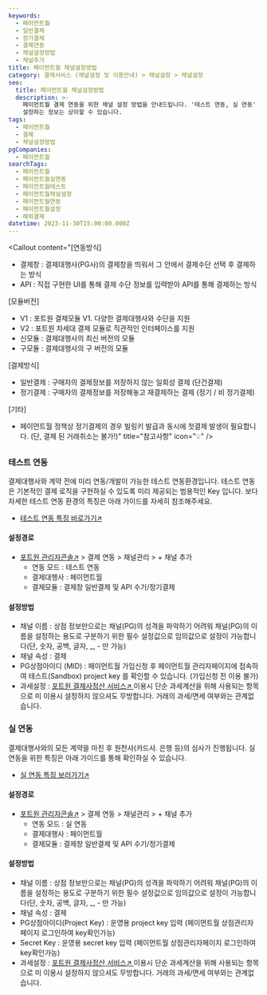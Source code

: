 ```yaml
---
keywords:
  - 페이먼트월
  - 일반결제
  - 정기결제
  - 결제연동
  - 채널설정방법
  - 채널추가
title: 페이먼트월 채널설정방법
category: 결제서비스 (채널설정 및 이용안내) > 채널설정 > 채널설정
seo:
  title: 페이먼트월 채널설정방법
  description: >-
    페이먼트월 결제 연동을 위한 채널 설정 방법을 안내드립니다. '테스트 연동, 실 연동' 순으로 이뤄지며, 결제대행사와 연동방식별로
    설정하는 정보는 상이할 수 있습니다.
tags:
  - 페이먼트월
  - 결제
  - 채널설정방법
pgCompanies:
  - 페이먼트월
searchTags:
  - 페이먼트월
  - 페이먼트월실연동
  - 페이먼트월테스트
  - 페이먼트월채널설정
  - 페이먼트월연동
  - 페이먼트월설정
  - 해외결제
datetime: 2023-11-30T15:00:00.000Z
---
```


<Callout content="결제 연동을 위한 채널 설정 방법을 안내해 드립니다.
결제 연동을 위해서 채널설정은 필수이며 결제대행사와 연동방식별로 설정하는 정보는 상이할 수 있습니다.
또한 채널 설정 없이 결제 연동을 하실 경우 정상적인 호출이 불가하며, 오류가 발생됩니다." />

<Callout content="[연동방식]
- 결제창 : 결제대행사(PG사)의 결제창을 띄워서 그 안에서 결제수단 선택 후 결제하는 방식
- API : 직접 구현한 UI를 통해 결제 수단 정보를 입력받아 API를 통해 결제하는 방식

[모듈버전]
- V1 : 포트원 결제모듈 V1. 다양한 결제대행사와 수단을 지원
- V2 : 포트원 차세대 결제 모듈로 직관적인 인터페이스를 지원
- 신모듈 : 결제대행사의 최신 버전의 모듈
- 구모듈 : 결제대행사의 구 버전의 모듈

[결제방식]
- 일반결제 : 구매자의 결제정보를 저장하지 않는 일회성 결제 (단건결제)
- 정기결제 : 구매자의 결제정보를 저장해놓고 재결제하는 결제 (정기 / 비 정기결제)

[기타] 
- 페이먼트월 정책상 정기결제의 경우 빌링키 발급과 동시에 첫결제 발생이 필요합니다. 
(단, 결제 된 거래취소는 불가!)" title="참고사항" icon="💡" />

## <Highlight text="결제창 일반결제 및 API 수기/정기결제" />

### **테스트 연동**

결제대행사와 계약 전에 미리 연동/개발이 가능한 테스트 연동환경입니다. 테스트 연동은 기본적인 결제 로직을 구현하실 수 있도록 미리 제공되는 범용적인 Key 입니다. 보다 자세한 테스트 연동 환경의 특징은 아래 가이드를 자세히 참조해주세요.

- [테스트 연동 특징 바로가기↗](https://help.portone.io/category/procedure/payment-integration/test?page=1)

<Callout content="1. 페이먼트월에서 범용적인 key를 제공하지 않아 고객사별 테스트용 key 발급이 필요합니다.  key 발급을 위해 포트원 관리자콘솔 [전자결제 신청]으로 접수해주시기 바랍니다.
2. 페이먼트월 테스트모드의 경우 실제 카드로 테스트가 진행되어야 하며, **실제 결제가 발생**되므로 반드시 **취소처리까지 진행**해주셔야 합니다.
3. 국가별 결제수단의 정책에 따라 취소(환불)이 불가한 국가/결제수단이 있을 수 있습니다.
4. **페이먼트월 정책상 결제를 시도하는 국가IP에 따라 결제수단이 노출됩니다.**
**(국내에서 해외결제를 테스트 하실 경우, 해당 국가의 vpn을 이용하여 IP변경 후 시도해주시면 됩니다)**
5. 결제수단 제어는 페이먼트월 홈페이지 내에서 Project를 활성화시킨 뒤 제어하실 수 있습니다.
(별도로 제어하지 않으시면 국가IP에 맞는 결제수단이 기본으로 노출됩니다)" title="참고사항" icon="💡" />



#### **설정경로**

- [포트원 관리자콘솔↗](https://admin.portone.io/) > 결제 연동 > 채널관리 > + 채널 추가
  - 연동 모드 : 테스트 연동
  - 결제대행사 : 페이먼트월
  - 결제모듈 : 결제창 일반결제 및 API 수기/정기결제

#### **설정방법**

- 채널 이름 : 상점 정보만으로는 채널(PG)의 성격을 파악하기 어려워 채널(PG)의 이름을 설정하는 용도로 구분하기 위한 필수 설정값으로 임의값으로 설정이 가능합니다(단, 숫자, 공백, 글자, \_, - 만 가능)
- 채널 속성 : 결제
- PG상점아이디 (MID)  : 페이먼트월 가입신청 후 페이먼트월 관리자페이지에 접속하여 테스트(Sandbox) project key 를 확인할 수 있습니다. (가입신청 전 이용 불가)
- 과세설정 : [포트원 결제사정산 서비스↗ ](https://admin.portone.io/reconciliation/summary)이용시 단순 과세계산을 위해 사용되는 항목으로 미 이용시 설정하지 않으셔도 무방합니다. 거래의 과세/면세 여부와는 관계없습니다.

### **실 연동**

결제대행사와의 모든 계약을 마친 후 원천사(카드사. 은행 등)의 심사가 진행됩니다. 실 연동을 위한 특징은 아래 가이드를 통해 확인하실 수 있습니다.

- [실 연동 특징 보러가기↗](https://help.portone.io/category/procedure/payment-integration/real?page=1)



#### **설정경로**

- [포트원 관리자콘솔↗](https://admin.portone.io/) > 결제 연동 > 채널관리 > + 채널 추가
  - 연동 모드 : 실 연동
  - 결제대행사 : 페이먼트월
  - 결제모듈 : 결제창 일반결제 및 API 수기/정기결제

#### **설정방법**

- 채널 이름 : 상점 정보만으로는 채널(PG)의 성격을 파악하기 어려워 채널(PG)의 이름을 설정하는 용도로 구분하기 위한 필수 설정값으로 임의값으로 설정이 가능합니다(단, 숫자, 공백, 글자, \_, - 만 가능)
- 채널 속성 : 결제
- PG상점아이디(Project Key) : 운영용 project key 입력 (페이먼트월 상점관리자페이지 로그인하여 key확인가능)
- Secret Key : 운영용 secret key 입력 (페이먼트월 상점관리자페이지 로그인하여 key확인가능)
- 과세설정 : [포트원 결제사정산 서비스↗ ](https://admin.portone.io/reconciliation/summary)이용시 단순 과세계산을 위해 사용되는 항목으로 미 이용시 설정하지 않으셔도 무방합니다. 거래의 과세/면세 여부와는 관계없습니다.

<Callout title="페이먼트월 개발가이드 보러가기↗" />
